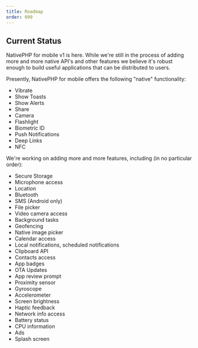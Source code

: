 ```yaml
---
title: Roadmap
order: 099
---
```


## Current Status

NativePHP for mobile v1 is here. While we're still in the process of adding more and more 
native API's and other features we believe it's robust enough to build useful applications that can be
distributed to users.

Presently, NativePHP for mobile offers the following "native" functionality:

- Vibrate
- Show Toasts
- Show Alerts
- Share
- Camera
- Flashlight
- Biometric ID
- Push Notifications
- Deep Links
- NFC

We're working on adding more and more features, including (in no particular order):
 - Secure Storage
 - Microphone access
 - Location
 - Bluetooth
 - SMS (Android only)
 - File picker
 - Video camera access
 - Background tasks
 - Geofencing
 - Native image picker
 - Calendar access
 - Local notifications, scheduled notifications
 - Clipboard API
 - Contacts access
 - App badges
 - OTA Updates
 - App review prompt
 - Proximity sensor
 - Gyroscope
 - Accelerometer
 - Screen brightness
 - Haptic feedback
 - Network info access
 - Battery status 
 - CPU information
 - Ads
 - Splash screen

